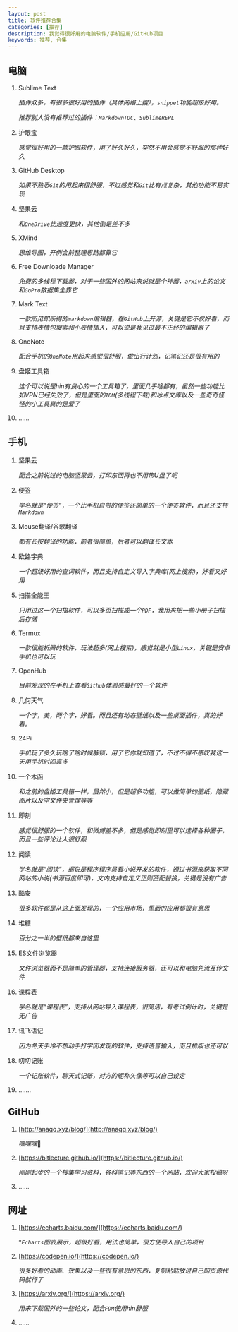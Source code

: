 ```yaml
---
layout: post
title: 软件推荐合集
categories: [推荐]
description: 我觉得很好用的电脑软件/手机应用/GitHub项目
keywords: 推荐, 合集
---
```


## 电脑

1. Sublime Text
   
   *插件众多，有很多很好用的插件（具体网络上搜），`snippet`功能超级好用。*
   
   *推荐别人没有推荐过的插件：`MarkdownTOC`、`SublimeREPL`*

2. 护眼宝
   
   *感觉很好用的一款护眼软件，用了好久好久，突然不用会感觉不舒服的那种好久*

3. GitHub Desktop
   
   *如果不熟悉`Git`的用起来很舒服，不过感觉和`Git`比有点复杂，其他功能不易实现*

4. 坚果云
   
   *和`OneDrive`比速度更快，其他倒是差不多*

5. XMind
   
   *思维导图，开例会前整理思路都靠它*

6. Free Downloade Manager
   
   *免费的多线程下载器，对于一些国外的网站来说就是个神器，`arxiv`上的论文和`GoPro`数据集全靠它*

7. Mark Text
   
   *一款所见即所得的`markdown`编辑器，在`GitHub`上开源，关键是它不仅好看，而且支持表情包搜索和小表情插入，可以说是我见过最不正经的编辑器了*

8. OneNote
   
   *配合手机的`OneNote`用起来感觉很舒服，做出行计划，记笔记还是很有用的*

9. 盘姬工具箱
   
   *这个可以说是hin有良心的一个工具箱了，里面几乎啥都有，虽然一些功能比如VPN已经失效了，但是里面的`IDM`(多线程下载)和冰点文库以及一些奇奇怪怪的小工具真的是爱了*

10. ......

## 手机

1. 坚果云
   
   *配合之前说过的电脑坚果云，打印东西再也不用带U盘了呢*

2. 便签
   
   *学名就是“便签”，一个比手机自带的便签还简单的一个便签软件，而且还支持`Markdown`*

3. Mouse翻译/谷歌翻译
   
   *都有长按翻译的功能，前者很简单，后者可以翻译长文本*

4. 欧路字典
   
   *一个超级好用的查词软件，而且支持自定义导入字典库(网上搜索)，好看又好用*

5. 扫描全能王
   
   *只用过这一个扫描软件，可以多页扫描成一个`PDF`，我用来把一些小册子扫描后存储*

6. Termux
   
   *一款很能折腾的软件，玩法超多(网上搜索)，感觉就是小型`Linux`，关键是安卓手机也可以玩*

7. OpenHub
   
   *目前发现的在手机上查看`Github`体验感最好的一个软件*

8. 几何天气
   
   *一个字，美，两个字，好看。而且还有动态壁纸以及一些桌面插件，真的好看。*

9. 24Pi
   
   *手机玩了多久玩啥了啥时候解锁，用了它你就知道了，不过不得不感叹我这一天用手机时间真多*

10. 一个木函
    
    *和之前的盘姬工具箱一样，虽然小，但是超多功能，可以做简单的壁纸，隐藏图片以及空文件夹管理等等*

11. 即刻
    
    *感觉很舒服的一个软件，和微博差不多，但是感觉即刻里可以选择各种圈子，而且一些评论让人很舒服*

12. 阅读
    
    *学名就是“阅读”，据说是程序程序员看小说开发的软件，通过书源来获取不同网站的小说(书源百度即可)，文内支持自定义正则匹配替换，关键是没有广告*

13. 酷安
    
    *很多软件都是从这上面发现的，一个应用市场，里面的应用都很有意思*

14. 堆糖
    
    *百分之一半的壁纸都来自这里*

15. ES文件浏览器
    
    *文件浏览器而不是简单的管理器，支持连接服务器，还可以和电脑免流互传文件*

16. 课程表
    
    *学名就是“课程表”，支持从网站导入课程表，很简洁，有考试倒计时，关键是无广告*

17. 讯飞语记
    
    *因为冬天手冷不想动手打字而发现的软件，支持语音输入，而且排版也还可以*

18. 叨叨记账
    
    *一个记账软件，聊天式记账，对方的昵称头像等可以自己设定*

19. .......

## GitHub

1. [http://anaqq.xyz/blog/](http://anaqq.xyz/blog/)
   
   *嘿嘿嘿*:rainbow:

2. [https://bitlecture.github.io/](https://bitlecture.github.io/)
   
   *刚刚起步的一个搜集学习资料，各科笔记等东西的一个网站，欢迎大家投稿呀*

3. ......

## 网址

1. [https://echarts.baidu.com/](https://echarts.baidu.com/)
   
   **`Echarts`图表展示，超级好看，用法也简单，很方便导入自己的项目*

2. [https://codepen.io/](https://codepen.io/)
   
   *很多好看的动画、效果以及一些很有意思的东西，复制粘贴放进自己网页源代码就行了*

3. [https://arxiv.org/](https://arxiv.org/)
   
   *用来下载国外的一些论文，配合`FDM`使用hin舒服*

4. ......
